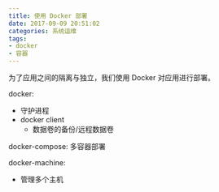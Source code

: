 ```yaml
---
title: 使用 Docker 部署
date: 2017-09-09 20:51:02
categories: 系统运维
tags:
- docker
- 容器
---
```


为了应用之间的隔离与独立，我们使用 Docker 对应用进行部署。

docker:
* 守护进程
* docker client
	* 数据卷的备份/远程数据卷


docker-compose:
多容器部署

docker-machine:
* 管理多个主机